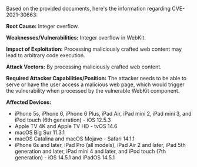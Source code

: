 Based on the provided documents, here's the information regarding CVE-2021-30663:

**Root Cause:** Integer overflow.

**Weaknesses/Vulnerabilities:** Integer overflow in WebKit.

**Impact of Exploitation:** Processing maliciously crafted web content may lead to arbitrary code execution.

**Attack Vectors:** By processing maliciously crafted web content.

**Required Attacker Capabilities/Position:** The attacker needs to be able to serve or have the user access a malicious web page, which would trigger the vulnerability when processed by the vulnerable WebKit component.

**Affected Devices:**
*   iPhone 5s, iPhone 6, iPhone 6 Plus, iPad Air, iPad mini 2, iPad mini 3, and iPod touch (6th generation) - iOS 12.5.3
*   Apple TV 4K and Apple TV HD - tvOS 14.6
*   macOS Big Sur 11.3.1
*   macOS Catalina and macOS Mojave - Safari 14.1.1
*   iPhone 6s and later, iPad Pro (all models), iPad Air 2 and later, iPad 5th generation and later, iPad mini 4 and later, and iPod touch (7th generation) - iOS 14.5.1 and iPadOS 14.5.1